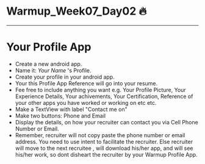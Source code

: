 # Warmup_Week07_Day02 🔥
---
# Your Profile App
- Create a new android app.
- Name it: <i> Your Name </i>'s Profile.
- Create your profile in your android app.
- Your this Profile App Reference will go into your resume.
- Fee free to include anything you want e.g. Your Profile Picture, Your Experience Details, Your achivements, Your Certification, Reference of your other apps you have worked or working on etc etc.
- Make a TextView with label "Contact me on"
- Make two buttons: Phone and Email
- Display the details, on how your recruiter can contact you via Cell Phone Number or Email.
- Remember, recruiter will not copy paste the phone number or email address. You need to use intent to facilitate the recruiter. Else recruiter will move to the next recruitee , will download his/her app, and will see his/her work, so dont disheart the recruiter by your Warmup Profile App.
